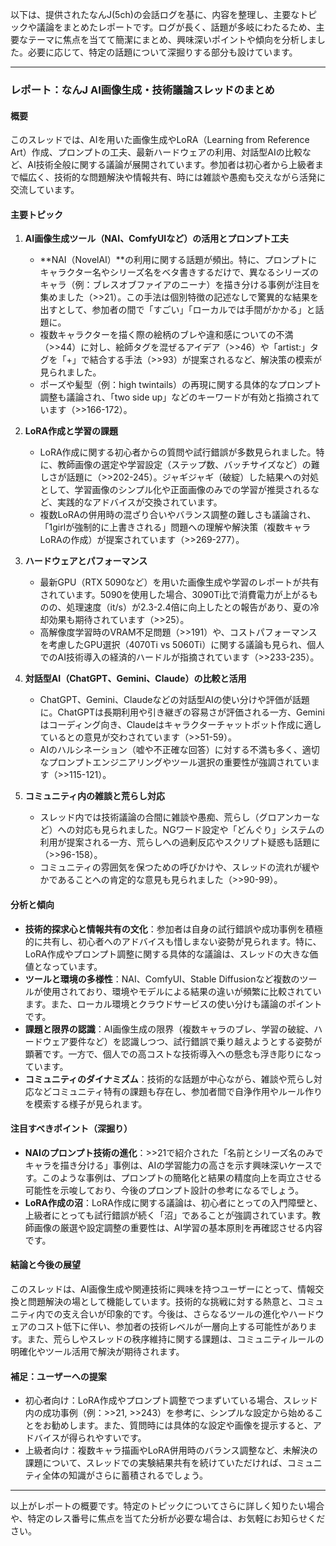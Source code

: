以下は、提供されたなんJ(5ch)の会話ログを基に、内容を整理し、主要なトピックや議論をまとめたレポートです。ログが長く、話題が多岐にわたるため、主要なテーマに焦点を当てて簡潔にまとめ、興味深いポイントや傾向を分析しました。必要に応じて、特定の話題について深掘りする部分も設けています。

---

### **レポート：なんJ AI画像生成・技術議論スレッドのまとめ**

#### **概要**
このスレッドでは、AIを用いた画像生成やLoRA（Learning from Reference Art）作成、プロンプトの工夫、最新ハードウェアの利用、対話型AIの比較など、AI技術全般に関する議論が展開されています。参加者は初心者から上級者まで幅広く、技術的な問題解決や情報共有、時には雑談や愚痴も交えながら活発に交流しています。

#### **主要トピック**
1. **AI画像生成ツール（NAI、ComfyUIなど）の活用とプロンプト工夫**
   - **NAI（NovelAI）**の利用に関する話題が頻出。特に、プロンプトにキャラクター名やシリーズ名をベタ書きするだけで、異なるシリーズのキャラ（例：ブレスオブファイアのニーナ）を描き分ける事例が注目を集めました（>>21）。この手法は個別特徴の記述なしで驚異的な結果を出すとして、参加者の間で「すごい」「ローカルでは手間がかかる」と話題に。
   - 複数キャラクターを描く際の絵柄のブレや違和感についての不満（>>44）に対し、絵師タグを混ぜるアイデア（>>46）や「artist:」タグを「+」で結合する手法（>>93）が提案されるなど、解決策の模索が見られました。
   - ポーズや髪型（例：high twintails）の再現に関する具体的なプロンプト調整も議論され、「two side up」などのキーワードが有効と指摘されています（>>166-172）。

2. **LoRA作成と学習の課題**
   - LoRA作成に関する初心者からの質問や試行錯誤が多数見られました。特に、教師画像の選定や学習設定（ステップ数、バッチサイズなど）の難しさが話題に（>>202-245）。ジャギジャギ（破綻）した結果への対処として、学習画像のシンプル化や正面画像のみでの学習が推奨されるなど、実践的なアドバイスが交換されています。
   - 複数LoRAの併用時の混ざり合いやバランス調整の難しさも議論され、「1girlが強制的に上書きされる」問題への理解や解決策（複数キャラLoRAの作成）が提案されています（>>269-277）。

3. **ハードウェアとパフォーマンス**
   - 最新GPU（RTX 5090など）を用いた画像生成や学習のレポートが共有されています。5090を使用した場合、3090Ti比で消費電力が上がるものの、処理速度（it/s）が2.3-2.4倍に向上したとの報告があり、夏の冷却効果も期待されています（>>25）。
   - 高解像度学習時のVRAM不足問題（>>191）や、コストパフォーマンスを考慮したGPU選択（4070Ti vs 5060Ti）に関する議論も見られ、個人でのAI技術導入の経済的ハードルが指摘されています（>>233-235）。

4. **対話型AI（ChatGPT、Gemini、Claude）の比較と活用**
   - ChatGPT、Gemini、Claudeなどの対話型AIの使い分けや評価が話題に。ChatGPTは長期利用や引き継ぎの容易さが評価される一方、Geminiはコーディング向き、Claudeはキャラクターチャットボット作成に適しているとの意見が交わされています（>>51-59）。
   - AIのハルシネーション（嘘や不正確な回答）に対する不満も多く、適切なプロンプトエンジニアリングやツール選択の重要性が強調されています（>>115-121）。

5. **コミュニティ内の雑談と荒らし対応**
   - スレッド内では技術議論の合間に雑談や愚痴、荒らし（グロアンカーなど）への対応も見られました。NGワード設定や「どんぐり」システムの利用が提案される一方、荒らしへの過剰反応やスクリプト疑惑も話題に（>>96-158）。
   - コミュニティの雰囲気を保つための呼びかけや、スレッドの流れが緩やかであることへの肯定的な意見も見られました（>>90-99）。

#### **分析と傾向**
- **技術的探求心と情報共有の文化**：参加者は自身の試行錯誤や成功事例を積極的に共有し、初心者へのアドバイスも惜しまない姿勢が見られます。特に、LoRA作成やプロンプト調整に関する具体的な議論は、スレッドの大きな価値となっています。
- **ツールと環境の多様性**：NAI、ComfyUI、Stable Diffusionなど複数のツールが使用されており、環境やモデルによる結果の違いが頻繁に比較されています。また、ローカル環境とクラウドサービスの使い分けも議論のポイントです。
- **課題と限界の認識**：AI画像生成の限界（複数キャラのブレ、学習の破綻、ハードウェア要件など）を認識しつつ、試行錯誤で乗り越えようとする姿勢が顕著です。一方で、個人での高コストな技術導入への懸念も浮き彫りになっています。
- **コミュニティのダイナミズム**：技術的な話題が中心ながら、雑談や荒らし対応などコミュニティ特有の課題も存在し、参加者間で自浄作用やルール作りを模索する様子が見られます。

#### **注目すべきポイント（深掘り）**
- **NAIのプロンプト技術の進化**：>>21で紹介された「名前とシリーズ名のみでキャラを描き分ける」事例は、AIの学習能力の高さを示す興味深いケースです。このような事例は、プロンプトの簡略化と結果の精度向上を両立させる可能性を示唆しており、今後のプロンプト設計の参考になるでしょう。
- **LoRA作成の沼**：LoRA作成に関する議論は、初心者にとっての入門障壁と、上級者にとっても試行錯誤が続く「沼」であることが強調されています。教師画像の厳選や設定調整の重要性は、AI学習の基本原則を再確認させる内容です。

#### **結論と今後の展望**
このスレッドは、AI画像生成や関連技術に興味を持つユーザーにとって、情報交換と問題解決の場として機能しています。技術的な挑戦に対する熱意と、コミュニティ内での支え合いが印象的です。今後は、さらなるツールの進化やハードウェアのコスト低下に伴い、参加者の技術レベルが一層向上する可能性があります。また、荒らしやスレッドの秩序維持に関する課題は、コミュニティルールの明確化やツール活用で解決が期待されます。

#### **補足：ユーザーへの提案**
- 初心者向け：LoRA作成やプロンプト調整でつまずいている場合、スレッド内の成功事例（例：>>21, >>243）を参考に、シンプルな設定から始めることをお勧めします。また、質問時には具体的な設定や画像を提示すると、アドバイスが得られやすいです。
- 上級者向け：複数キャラ描画やLoRA併用時のバランス調整など、未解決の課題について、スレッドでの実験結果共有を続けていただければ、コミュニティ全体の知識がさらに蓄積されるでしょう。

---

以上がレポートの概要です。特定のトピックについてさらに詳しく知りたい場合や、特定のレス番号に焦点を当てた分析が必要な場合は、お気軽にお知らせください。
